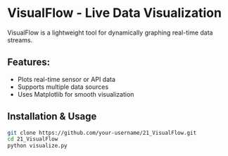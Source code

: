 # VisualFlow - Live Data Visualization  

VisualFlow is a lightweight tool for dynamically graphing real-time data streams.  

## Features:
- Plots real-time sensor or API data  
- Supports multiple data sources  
- Uses Matplotlib for smooth visualization  

## Installation & Usage  
```bash
git clone https://github.com/your-username/21_VisualFlow.git  
cd 21_VisualFlow  
python visualize.py  
